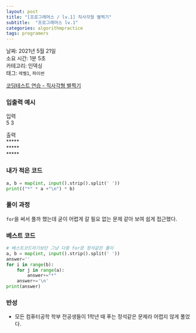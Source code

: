 ```yaml
---
layout: post
title: "[프로그래머스 / lv.1] 직사각형 별찍기"
subtitle:  "프로그래머스 lv.1"
categories: algorithmpractice
tags: programers
---
```


날짜: 2021년 5월 21일  
소요 시간: 1분 5초  
카테고리: 인덱싱  
태그: `레벨1`, `파이썬`  


[코딩테스트 연습 - 직사각형 별찍기](https://programmers.co.kr/learn/courses/30/lessons/12969)

### 입출력 예시  

입력  
5 3  

출력  
\*****  
\*****  
\*****  
  
  
### 내가 적은 코드

```python
a, b = map(int, input().strip().split(' '))
print(("*" * a +"\n") * b)
```

### 풀이 과정  
`for`을 써서 풀까 했는데 굳이 어렵게 갈 필요 없는 문제 같아 보여 쉽게 접근했다.  
  
### 베스트 코드

```python
# 베스트코드라기보단 그냥 다중 for문 정석같은 풀이
a, b = map(int, input().strip().split(' '))
answer=''
for i in range(b):
    for j in range(a):
        answer+="*"
    answer+='\n'
print(answer)
```

### 반성

- 모든 컴퓨터공학 학부 전공생들이 1학년 때 푸는 정석같은 문제라 어렵지 않게 풀었다.
  


